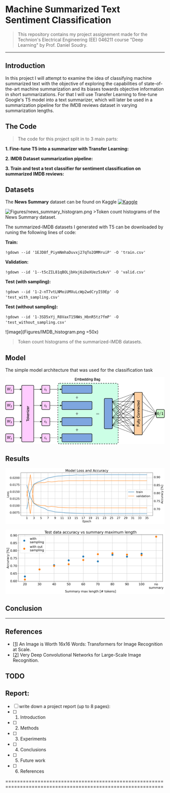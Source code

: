 # Machine Summarized Text Sentiment Classification

> This repository contains my project assignement made for the Technion's Electrical Engineering (EE) 046211 course "Deep Learning" by Prof. Daniel Soudry.
---

## Introduction
In this project I will attempt to examine the idea of classifying machine summarized text with the objective of exploring the capabilities of state-of-the-art machine summarization and its biases towards objective information in short summarizations. For that I will use Transfer Learning to fine-tune Google's T5 model into a text summarizer, which will later be used in a summarization pipeline for the IMDB reviews dataset in varying summarization lengths.

## The Code
> The code for this project split in to 3 main parts:

__1. Fine-tune T5 into a summarizer with Transfer Learning:__


__2. IMDB Dataset summarization pipeline:__


__3. Train and test a text classifier for sentiment classification on summarized IMDB reviews:__


## Datasets
The **News Summary** dataset can be found on Kaggle [![Kaggle](https://kaggle.com/static/images/open-in-kaggle.svg)](https://www.kaggle.com/sunnysai12345/news-summary)

<img src="drawing.jpg" alt="Figures/news_summary_histogram.png" width="50"/>
<!-- ![image](Figures/news_summary_histogram.png =50x) -->
>Token count histograms of the News Summary dataset.

The summarized-IMDB datasets I generated with T5 can be downloaded by runing the following lines of code:


**Train:** 

`!gdown --id '1EJD8f_PiymNmhaDuvxj27qTo2OMMruiP' -O 'train.csv'`

**Validation:**

`!gdown --id '1--t5cZIL81qBOLjbHxj6iDeXUez5zAvV' -O 'valid.csv'`

**Test (with sampling):** 

`!gdown --id '1-2-nT7vtLNMoiUMXuLcWp2wdCryIS9Ep' -O 'test_with_sampling.csv'`

**Test (without sampling):** 

`!gdown --id '1-3SD5xYj_R8VaxT15NWs_HbnR5tz7fmP' -O 'test_without_sampling.csv'`


![image](Figures/IMDB_histogram.png =50x)
>Token count histograms of the summarized-IMDB datasets.

## Model
The simple model architecture that was used for the classification task

![image](Figures/classifier_model.png)

## Results

![image](Figures/loss_acc.png)

![image](Figures/test_acc.png)

## Conclusion


---
## References
- [[1]](https://arxiv.org/abs/2010.11929) An Image is Worth 16x16 Words: Transformers for Image Recognition at Scale.
- [[2]](https://arxiv.org/abs/1409.1556) Very Deep Convolutional Networks for Large-Scale Image Recognition.
 

## TODO

## Report:
- [ ] write down a project report (up to 8 pages):
- [ ] 1. Introduction 
- [ ] 2. Methods
- [ ] 3. Experiments
- [ ] 4. Conclusions
- [ ] 5. Future work
- [ ] 6. References


============================================================================================================





<!--  ## The Code
> The code for this project split in to 2 parts:

__1. Data exploration and feature extraction:__
* Notebook can an be found on Kaggle (the dataset is large ~ 28GB, so it's more convenient to access the data from Kaggle directly):
  * [![Kaggle](https://kaggle.com/static/images/open-in-kaggle.svg)](https://www.kaggle.com/linsinorodin/feature-extraction-vit-vgg)
* Used to export the features files used in the next part:
    * ```train_predictions_vgg.csv```
    * ```train_true_values_vgg.csv```
    * ```train_predictions_vit.csv```
    * ```train_true_values_vit.csv```
    * ```val_predictions_vgg.csv```
    * ```val_true_values_vgg.csv```
    * ```val_predictions_vit.csv```
    * ```val_true_values_vit.csv```
__2. Train classifier models from the generated features:__
* Notebook can be found in this repository at ```Project/train_classifier.ipynb```
* Also, after obtaining the features files (previous part), the code can be used in Google Colab: 
  * [![Open In Collab](https://colab.research.google.com/assets/colab-badge.svg)](https://colab.research.google.com/github/Lin-Sinorodin/Technion_046211-Deep_Learning_Project/blob/master/Project/train_classifier.ipynb)

## Dataset
The dataset [COVIDx CT](https://www.kaggle.com/hgunraj/covidxct) from Kaggle used for this project. 
This dataset contains CT scans for both positive and negative COVID19 cases.
 
> __Example images from the dataset:__
> * The original dataset contains Pneumonia class, which wasn't considered here for simplicity.
> * The number of data samples for positive and negative class isn't balanced, so the custom dataloader 
keeps equal number of samples of both positive and negative samples. 

![image info](Project/Figures/preview_data.png)

> __Preprocessing steps:__
> * All the images provided with a bounding box, allowing one to crop the images to contain only the relevant areas.
> * In order to use the ViT model, the images should be with size 384x384.

![image](Project/Figures/preprocessing.png)

## Image Classification

For the classification, two models will be compared as feature extractors:
* ViT [1] - pretrained model from [lukemelas/PyTorch-Pretrained-ViT](https://github.com/lukemelas/PyTorch-Pretrained-ViT) 
on GitHub (it has very detailed and useful readme). This model is trained on ImageNet-21K. ![image info](Project/Figures/Presentation1_vit.png)
* VGG [2] - pretrained model from ```torchvision.models```. This model is trained on ImageNet. ![image info](Project/Figures/Presentation1_vgg.png)

### Feature Extraction
For each model, the features obtained by replacing the last layer in the original model with an identity layer, 
because these models trained in ImageNet and therefore outputs 1000 class while for this stage only the learned features 
of the model are wanted (and not it's classification). 

Example for VGG:
```python
import torch.nn as nn
from torchvision import models

model = models.vgg16(pretrained=True)
for param in model.parameters():
    param.requires_grad = False

num_features = model.classifier[6].in_features
model.classifier[6] = nn.Identity()
```

Now inference with ```model``` will yield features insted of classification.

---
## Results

### VGG
![image](Project/Figures/results_vgg.png)

  Time   | Epoch | Learning rate |  Loss  | Val accuracy |  Val (tp, tn, fp, fn)   
:---------:|:-------:|:---------------:|:--------:|:----:|:---------------------------:
00:00:16 | 01/10 |    5.0e-05    | 0.4137 |  80.89%|    42.4%,   38.5%,   11.5%,   07.6%
00:00:32 | 02/10 |    5.2e-04    | 0.3501 |  84.06%|    41.8%,   42.3%,   07.7%,   08.2%
00:00:48 | 03/10 |    1.0e-03    | 0.2412 |  84.47%|    39.7%,   44.7%,   05.3%,   10.3%
00:01:04 | 04/10 |    5.2e-04    | 0.1306 |  84.56%|    38.9%,   45.6%,   04.4%,   11.1%
00:01:20 | 05/10 |    5.0e-05    | 0.0594 |  85.71%|    41.7%,   44.0%,   06.0%,   08.3%
00:01:36 | 06/10 |    2.9e-04    | 0.0479 |  85.45%|    41.9%,   43.5%,   06.5%,   08.1%
00:01:52 | 07/10 |    5.2e-04    | 0.0259 |  85.30%|    43.5%,   41.8%,   08.2%,   06.5%
00:02:09 | 08/10 |    2.9e-04    | 0.0105 |  85.58%|    42.0%,   43.5%,   06.5%,   08.0%
00:02:25 | 09/10 |    5.0e-05    | 0.0066 |  85.78%|    41.5%,   44.3%,   05.7%,   08.5%
00:02:41 | 10/10 |    1.7e-04    | 0.0060 |  __85.75%__|    41.5%,   44.3%,   05.7%,   08.5%



### ViT
![image](Project/Figures/results_vit.png)

  Time   | Epoch | Learning rate |  Loss  | Val accuracy |  Val (tp, tn, fp, fn)   
:---------:|:-------:|:---------------:|:--------:|:----:|:---------------------------:
00:00:10 | 01/10 |    5.0e-04    | 0.6887 |  53.07%|    15.4%,   37.6%,   12.4%,   34.6%
00:00:20 | 02/10 |    5.2e-03    | 0.5822 |  67.68%|    31.9%,   35.8%,   14.2%,   18.1%
00:00:31 | 03/10 |    1.0e-02    | 0.4923 |  70.24%|    32.4%,   37.8%,   12.2%,   17.6%
00:00:41 | 04/10 |    5.2e-03    | 0.4508 |  72.05%|    34.6%,   37.4%,   12.6%,   15.4%
00:00:51 | 05/10 |    5.0e-04    | 0.4225 |  72.31%|    33.5%,   38.8%,   11.2%,   16.5%
00:01:02 | 06/10 |    2.9e-03    | 0.4265 |  72.66%|    34.0%,   38.7%,   11.3%,   16.0%
00:01:13 | 07/10 |    5.2e-03    | 0.4229 |  74.11%|    32.5%,   41.6%,   08.4%,   17.5%
00:01:23 | 08/10 |    2.9e-03    | 0.4042 |  74.37%|    35.9%,   38.5%,   11.6%,   14.1%
00:01:34 | 09/10 |    5.0e-04    | 0.3863 |  75.15%|    36.8%,   38.4%,   11.6%,   13.2%
00:01:44 | 10/10 |    1.7e-03    | 0.3872 |  __76.01%__|    39.9%,   36.1%,   13.8%,   10.1%

---
## Conclusion
Although ViT pretrained on a larger dataset, and achieves better accuracy on most of the common datasets (compares to CNNs),
on this dataset the VGG model (CNN based) performed much better than the ViT model. 

>For future work, it would be interesting to:
> * Train both models from scratch (instead of using transfer learning) and see if the CNN model still achieves superior results.
> * Use data augmentation in order to provide more general features.
> * Check another datasets from the medical field and check if CNN based models still outperforms ViT.

---
## References
- [[1]](https://arxiv.org/abs/2010.11929) An Image is Worth 16x16 Words: Transformers for Image Recognition at Scale.
- [[2]](https://arxiv.org/abs/1409.1556) Very Deep Convolutional Networks for Large-Scale Image Recognition.


 -->
 

